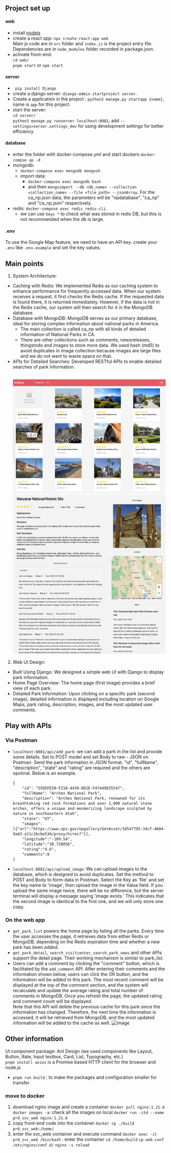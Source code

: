 ## Project set up
#### web
- install [nodejs](https://nodejs.org/en/download)
- create a react app: `npx create-react-app web`<br>
Main js code are in `src` folder and `index.js` is the project entry file. Dependencies are in `node_modules` folder recorded in package.json.
- activate front-end:<br>
`cd web/`<br>
`pnpm start` or `npm start`
#### server
- ` pip install Django`
- create a django server: `django-admin startproject server`. 
- Create a application in the project : `python3 manage.py startapp {name}`, name is `app` for this project. 
- start the server: <br>
`cd server/`<br>
`python3 manage.py runserver localhost:8081`; add `--settings=server.settings_dev` for using development settings for better efficiency 
#### database
- enter the folder with docker-compose.yml and start dockers `docker-compse up -d`
- mongodb:
  - `docker-compose exec mongodb mongosh`
  - import data: 
    - `docker-compose exec mongodb bash` 
    - and then `mongoimport --db <db_name> --collection <collection_name> --file <file_path> --jsonArray`. For the ca_np.json data, the parameters will be "npdatabase", "ca_np" and "ca_np.json" respectively. 
- redis: `docker-compose exec redis redis-cli`. 
  - we can use `keys *` to check what was stored in redis DB, but this is not recommended when the db is large.
#### .env
To use the Google Map feature, we need to have an API key. create your `.env` like `.env.example` and set the key values.
## Main points
1. System Architecture:
- Caching with Redis: We implemented Redis as our caching system to enhance performance for frequently accessed data. When our system receives a request, it first checks the Redis cache. If the requested data is found there, it is returned immediately. However, if the data is not in the Redis cache, our system will then search for it in the MongoDB database.
- Database with MongoDB: MongoDB serves as our primary database, ideal for storing complex information about national parks in America.
  - The main collection is called ca_np with all kinds of detailed information of National Parks in CA.
  - There are other collections such as comments, newsreleases, thingstodo and images to store more data. We used hash (md5) to avoid duplicates in image collection because images are large files and we do not want to waste space on that.
- APIs for Detailed Searches: Developed RESTful APIs to enable detailed searches of park information.<br></br>
    <p float="left">
      <img src="home_page.png" height=360 width="600" />
      <img src="detail.png" height=500 width="600" /> 
    </p>
2. Web UI Design:
- Built Using Django: We designed a simple web UI with Django to display park information.
- Home Page Overview: The home page (first image) provides a brief view of each park.
- Detailed Park Information: Upon clicking on a specific park (second image), detailed information is displayed including location on Google Maps, park rating, description, images, and the most updated user comments.

## Play with APIs
### Via Postman
- `localhost:8081/api/add_park`: we can add a park in the list and provide some details. Set to POST model and set Body to raw - JSON on Postman. Send the park information in JSON format. "id", "fullName", "description", "state" and "rating" are required and the others are opotinal. Below is an example.
  ```
  {
      "id": "5595FE50-F218-4439-8D2E-F47449835547", 
      "fullName": "Arches National Park", 
      "description": "Arches National Park, renowned for its breathtaking red rock formations and over 2,000 natural stone arches, offers a unique and mesmerizing landscape sculpted by nature in southeastern Utah",
      "state": "UT", 
      "images": [{"url":"https://www.nps.gov/npgallery/GetAsset/3d547795-34cf-4604-9a42-a11c1bcbe534/proxy/hires?"}],
      "longitude":"-109.54",
      "latitude":"38.728056",
      "rating":"4.6",
      "comments":0
  }
  ```
- `localhost:8081/api/upload_image`: We can upload images to the database, which is designed to avoid duplicates. Set the method to POST and Body to form-data in Postman. Select the Key as 'file' and set the key name to 'image', then upload the image in the Value field. If you upload the same image twice, there will be no difference, but the server terminal will display a message saying 'image exists.' This indicates that the second image is identical to the first one, and we will only store one copy.
### On the web app
- `get_park_list` powers the home page by listing all the parks. Every time the user accesses the page, it retrieves data from either Redis or MongoDB, depending on the Redis expiration time and whether a new park has been added.
- `get_park_detail`, `search_visitcenter`, `search_park_news` and other APIs support the detail page. Their working mechanism is similar to park_list.
- Users can add a comment by clicking the "comment" button, which is facilitated by the `add_comment` API. After entering their comments and the information shown below, users can click the OK button, and the information will be added to this park. The most recent comment will be displayed at the top of the comment section, and the system will recalculate and update the average rating and total number of comments in MongoDB. Once you refresh the page, the updated rating and comment count will be displayed. <br>Note that this API will delete the previous cache for this park since the information has changed. Therefore, the next time the information is accessed, it will be retrieved from MongoDB, and the most updated information will be added to the cache as well.
  ![image](https://github.com/yahan-ds/Park-Rating/assets/93264144/802ad8f4-d050-45d4-98f9-041978f5df28)

## Other information
UI component package: Ant Design (we used components like Layout, Button, Rate, Input textbox, Card, List, Typography, etc.)<br>
`pnpm install axios` is a Promise based HTTP client for the browser and node.js
- `pnpm run build` : to make the packages and configuration smaller for transfer


### move to docker
1. download nginx image and create a container
`docker pull nginx:1.21.6`
`docker images -a`: check all the images on local
`docker run -itd --name prd_svc_web nginx:1.21.6`
2. copy front-end code into the container
`docker cp ./build prd_svc_web:/home/`
3. enter the svc_web container and execute command
`docker exec -it prd_svc_web /bin/bash` : enter the container
`cd /home/build`
`cp web.conf /etc/nginx/conf.d/`
`nginx -s reload`


